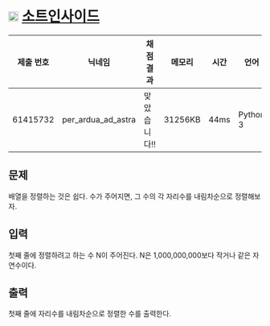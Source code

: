 # <img width="20px"  src="https://d2gd6pc034wcta.cloudfront.net/tier/6.svg" class="solvedac-tier"> [소트인사이드](https://www.acmicpc.net/problem/1427) 

| 제출 번호 | 닉네임 | 채점 결과 | 메모리 | 시간 | 언어 | 코드 길이 |
|---|---|---|---|---|---|---|
|61415732|per_ardua_ad_astra|맞았습니다!! |31256KB|44ms|Python 3|121B|

## 문제
<p>배열을 정렬하는 것은 쉽다. 수가 주어지면, 그 수의 각 자리수를 내림차순으로 정렬해보자.</p>

## 입력
<p>첫째 줄에 정렬하려고 하는 수 N이 주어진다. N은 1,000,000,000보다 작거나 같은 자연수이다.</p>

## 출력
<p>첫째 줄에 자리수를 내림차순으로 정렬한 수를 출력한다.</p>

